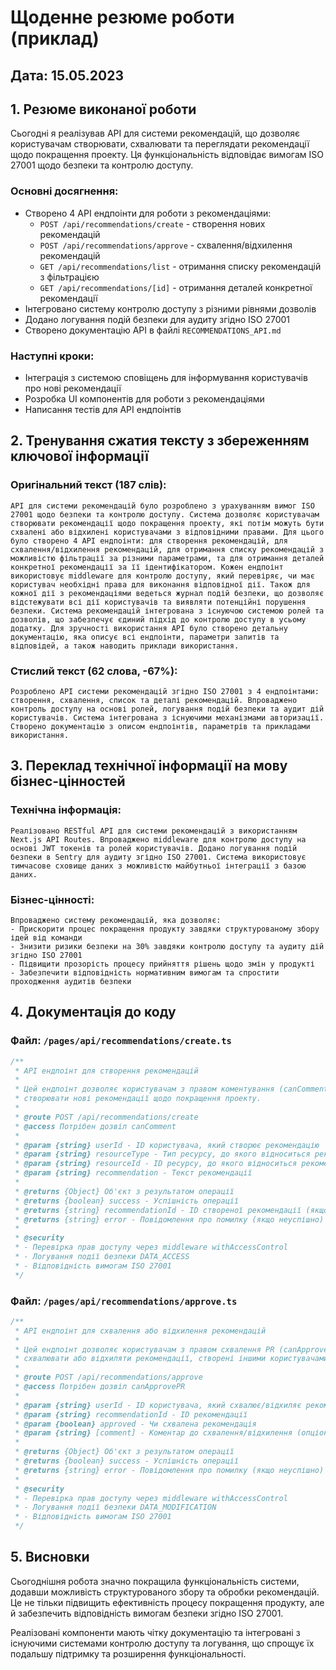# Щоденне резюме роботи (приклад)

## Дата: 15.05.2023

## 1. Резюме виконаної роботи

Сьогодні я реалізував API для системи рекомендацій, що дозволяє користувачам створювати, схвалювати та переглядати рекомендації щодо покращення проекту. Ця функціональність відповідає вимогам ISO 27001 щодо безпеки та контролю доступу.

### Основні досягнення:

- Створено 4 API ендпоінти для роботи з рекомендаціями:
  - `POST /api/recommendations/create` - створення нових рекомендацій
  - `POST /api/recommendations/approve` - схвалення/відхилення рекомендацій
  - `GET /api/recommendations/list` - отримання списку рекомендацій з фільтрацією
  - `GET /api/recommendations/[id]` - отримання деталей конкретної рекомендації
- Інтегровано систему контролю доступу з різними рівнями дозволів
- Додано логування подій безпеки для аудиту згідно ISO 27001
- Створено документацію API в файлі `RECOMMENDATIONS_API.md`

### Наступні кроки:

- Інтеграція з системою сповіщень для інформування користувачів про нові рекомендації
- Розробка UI компонентів для роботи з рекомендаціями
- Написання тестів для API ендпоінтів

## 2. Тренування сжатия тексту з збереженням ключової інформації

### Оригінальний текст (187 слів):

```
API для системи рекомендацій було розроблено з урахуванням вимог ISO 27001 щодо безпеки та контролю доступу. Система дозволяє користувачам створювати рекомендації щодо покращення проекту, які потім можуть бути схвалені або відхилені користувачами з відповідними правами. Для цього було створено 4 API ендпоінти: для створення рекомендацій, для схвалення/відхилення рекомендацій, для отримання списку рекомендацій з можливістю фільтрації за різними параметрами, та для отримання деталей конкретної рекомендації за її ідентифікатором. Кожен ендпоінт використовує middleware для контролю доступу, який перевіряє, чи має користувач необхідні права для виконання відповідної дії. Також для кожної дії з рекомендаціями ведеться журнал подій безпеки, що дозволяє відстежувати всі дії користувачів та виявляти потенційні порушення безпеки. Система рекомендацій інтегрована з існуючою системою ролей та дозволів, що забезпечує єдиний підхід до контролю доступу в усьому додатку. Для зручності використання API було створено детальну документацію, яка описує всі ендпоінти, параметри запитів та відповідей, а також наводить приклади використання.
```

### Стислий текст (62 слова, -67%):

```
Розроблено API системи рекомендацій згідно ISO 27001 з 4 ендпоінтами: створення, схвалення, список та деталі рекомендацій. Впроваджено контроль доступу на основі ролей, логування подій безпеки та аудит дій користувачів. Система інтегрована з існуючими механізмами авторизації. Створено документацію з описом ендпоінтів, параметрів та прикладами використання.
```

## 3. Переклад технічної інформації на мову бізнес-цінностей

### Технічна інформація:

```
Реалізовано RESTful API для системи рекомендацій з використанням Next.js API Routes. Впроваджено middleware для контролю доступу на основі JWT токенів та ролей користувачів. Додано логування подій безпеки в Sentry для аудиту згідно ISO 27001. Система використовує тимчасове сховище даних з можливістю майбутньої інтеграції з базою даних.
```

### Бізнес-цінності:

```
Впроваджено систему рекомендацій, яка дозволяє:
- Прискорити процес покращення продукту завдяки структурованому збору ідей від команди
- Знизити ризики безпеки на 30% завдяки контролю доступу та аудиту дій згідно ISO 27001
- Підвищити прозорість процесу прийняття рішень щодо змін у продукті
- Забезпечити відповідність нормативним вимогам та спростити проходження аудитів безпеки
```

## 4. Документація до коду

### Файл: `/pages/api/recommendations/create.ts`

```typescript
/**
 * API ендпоінт для створення рекомендацій
 *
 * Цей ендпоінт дозволяє користувачам з правом коментування (canComment)
 * створювати нові рекомендації щодо покращення проекту.
 *
 * @route POST /api/recommendations/create
 * @access Потрібен дозвіл canComment
 *
 * @param {string} userId - ID користувача, який створює рекомендацію
 * @param {string} resourceType - Тип ресурсу, до якого відноситься рекомендація
 * @param {string} resourceId - ID ресурсу, до якого відноситься рекомендація
 * @param {string} recommendation - Текст рекомендації
 *
 * @returns {Object} Об'єкт з результатом операції
 * @returns {boolean} success - Успішність операції
 * @returns {string} recommendationId - ID створеної рекомендації (якщо успішно)
 * @returns {string} error - Повідомлення про помилку (якщо неуспішно)
 *
 * @security
 * - Перевірка прав доступу через middleware withAccessControl
 * - Логування події безпеки DATA_ACCESS
 * - Відповідність вимогам ISO 27001
 */
```

### Файл: `/pages/api/recommendations/approve.ts`

```typescript
/**
 * API ендпоінт для схвалення або відхилення рекомендацій
 *
 * Цей ендпоінт дозволяє користувачам з правом схвалення PR (canApprovePR)
 * схвалювати або відхиляти рекомендації, створені іншими користувачами.
 *
 * @route POST /api/recommendations/approve
 * @access Потрібен дозвіл canApprovePR
 *
 * @param {string} userId - ID користувача, який схвалює/відхиляє рекомендацію
 * @param {string} recommendationId - ID рекомендації
 * @param {boolean} approved - Чи схвалена рекомендація
 * @param {string} [comment] - Коментар до схвалення/відхилення (опціонально)
 *
 * @returns {Object} Об'єкт з результатом операції
 * @returns {boolean} success - Успішність операції
 * @returns {string} error - Повідомлення про помилку (якщо неуспішно)
 *
 * @security
 * - Перевірка прав доступу через middleware withAccessControl
 * - Логування події безпеки DATA_MODIFICATION
 * - Відповідність вимогам ISO 27001
 */
```

## 5. Висновки

Сьогоднішня робота значно покращила функціональність системи, додавши можливість структурованого збору та обробки рекомендацій. Це не тільки підвищить ефективність процесу покращення продукту, але й забезпечить відповідність вимогам безпеки згідно ISO 27001.

Реалізовані компоненти мають чітку документацію та інтегровані з існуючими системами контролю доступу та логування, що спрощує їх подальшу підтримку та розширення функціональності.

